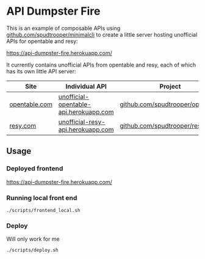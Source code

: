 # API Dumpster Fire

This is an example of composable APIs using [github.com/spudtrooper/minimalcli](https://github.com/spudtrooper/minimalcli) to create a little server hosting  unofficial APIs for opentable and resy:

https://api-dumpster-fire.herokuapp.com/

It currently contains unofficial APIs from opentable and resy, each of which has its own little API server:

| Site                                  | Individual API                                                                            | Project                                                                      |
| ------------------------------------- | ----------------------------------------------------------------------------------------- | ---------------------------------------------------------------------------- |
| [opentable.com](http://opentable.com) | [unofficial-opentable-api.herokuapp.com](https://unofficial-opentable-api.herokuapp.com/) | [github.com/spudtrooper/opentable](https://github.com/spudtrooper/opentable) |
| [resy.com](http://opentable.com)      | [unofficial-resy-api.herokuapp.com](https://unofficial-resy-api.herokuapp.com/)           | [github.com/spudtrooper/resy](https://github.com/spudtrooper/resy)           |

## Usage

### Deployed frontend

https://api-dumpster-fire.herokuapp.com/

### Running local front end

```
./scripts/frontend_local.sh
```

### Deploy

Will only work for me

```
./scripts/deploy.sh
```
